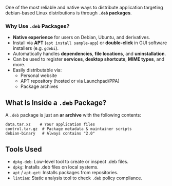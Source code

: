 One of the most reliable and native ways to distribute application targeting debian-based Linux distributions is through **`.deb` packages**.

### Why Use `.deb` Packages?

- **Native experience** for users on Debian, Ubuntu, and derivatives.
- Install via **APT** (`apt install sample-app`) or **double-click** in GUI software installers (e.g. `gdebi`).
- Automatically handles **dependencies**, **file locations**, and **uninstallation**.
- Can be used to register **services**, **desktop shortcuts**, **MIME types**, and more.
- Easily distributable via:
    - Personal website
    - APT repository (hosted or via Launchpad/PPA)
    - Package archives

## What Is Inside a `.deb` Package?

A `.deb` package is just an **ar archive** with the following contents:

```
data.tar.xz    # Your application files
control.tar.gz  # Package metadata & maintainer scripts
debian-binary   # Always contains "2.0"
```

## Tools Used

- `dpkg-deb`: Low-level tool to create or inspect .deb files.
- `dpkg`: Installs .deb files on local systems.
- `apt` / `apt-get`: Installs packages from repositories.
- `lintian`: Static analysis tool to check `.deb` policy compliance.